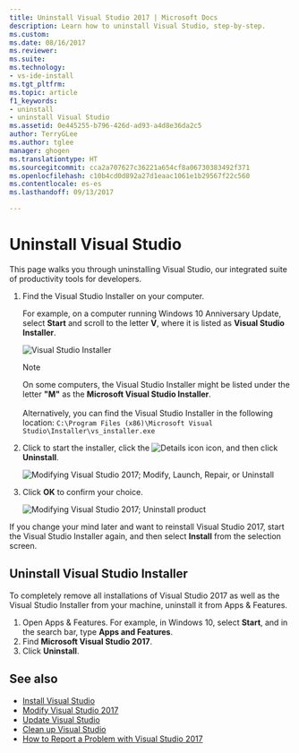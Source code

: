 ```yaml
---
title: Uninstall Visual Studio 2017 | Microsoft Docs
description: Learn how to uninstall Visual Studio, step-by-step.
ms.custom: 
ms.date: 08/16/2017
ms.reviewer: 
ms.suite: 
ms.technology:
- vs-ide-install
ms.tgt_pltfrm: 
ms.topic: article
f1_keywords:
- uninstall
- uninstall Visual Studio
ms.assetid: 0e445255-b796-426d-ad93-a4d8e36da2c5
author: TerryGLee
ms.author: tglee
manager: ghogen
ms.translationtype: HT
ms.sourcegitcommit: cca2a707627c36221a654cf8a06730383492f371
ms.openlocfilehash: c10b4cd0d892a27d1eaac1061e1b29567f22c560
ms.contentlocale: es-es
ms.lasthandoff: 09/13/2017

---
```


# <a name="uninstall-visual-studio"></a>Uninstall Visual Studio
This page walks you through uninstalling Visual Studio, our integrated suite of productivity tools for developers.  

1.  Find the Visual Studio Installer on your computer.  

     For example, on a computer running Windows 10 Anniversary Update, select **Start** and scroll to the letter **V**, where it is listed as **Visual Studio Installer**.  

     ![Visual Studio Installer](media/vs2017-locate-the-visual-studio-installer.PNG "Locate the Microsoft Visual Studio Installer")

     >[!NOTE]
     On some computers, the Visual Studio Installer might be listed under the letter **"M"** as the **Microsoft Visual Studio Installer**.<br/><br/> Alternatively, you can find the Visual Studio Installer in the following location: `C:\Program Files (x86)\Microsoft Visual Studio\Installer\vs_installer.exe`

2.  Click to start the installer, click the ![Details icon](media/vs2017uninstall-UninstallIcon.png "Select the Options icon") icon, and then click **Uninstall**.  

     ![Modifying Visual Studio 2017; Modify, Launch, Repair, or Uninstall](media/vs2017-uninstall.PNG "Repair or Uninstall Visual Studio 2017")  

3.  Click **OK** to confirm your choice.

     ![Modifying Visual Studio 2017; Uninstall product](media/vs2017-uninstall-confirm.PNG "Confirm to uninstall Visual Studio 2017")  

If you change your mind later and want to reinstall Visual Studio 2017, start the Visual Studio Installer again, and then select **Install** from the selection screen.

## <a name="uninstall-visual-studio-installer"></a>Uninstall Visual Studio Installer
To completely remove all installations of Visual Studio 2017 as well as the Visual Studio Installer from your machine, uninstall it from Apps & Features.
1. Open Apps & Features. For example, in Windows 10, select **Start**, and in the search bar, type **Apps and Features**.  
2. Find **Microsoft Visual Studio 2017**.  
3. Click **Uninstall**.  

## <a name="see-also"></a>See also
* [Install Visual Studio](install-visual-studio.md)
* [Modify Visual Studio 2017](modify-visual-studio.md)
* [Update Visual Studio](update-visual-studio.md)
* [Clean up Visual Studio](remove-visual-studio.md)
* [How to Report a Problem with Visual Studio 2017](../ide/how-to-report-a-problem-with-visual-studio-2017.md)

